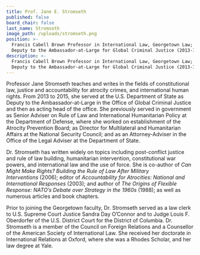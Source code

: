 ```yaml
---
title: Prof. Jane E. Stromseth
published: false
board_chair: false
last_name: Stromseth
image_path: /uploads/stromseth.png
position: >-
  Francis Cabell Brown Professor in International Law, Georgetown Law; Former
  Deputy to the Ambassador-at-Large for Global Criminal Justice (2013-15)
description: >-
  Francis Cabell Brown Professor in International Law, Georgetown Law; Former
  Deputy to the Ambassador-at-Large for Global Criminal Justice (2013-15)
---
```


Professor Jane Stromseth teaches and writes in the fields of constitutional law, justice and accountability for atrocity crimes, and international human rights. From 2013 to 2015, she served at the U.S. Department of State as Deputy to the Ambassador-at-Large in the Office of Global Criminal Justice and then as acting head of the office. She previously served in government as Senior Adviser on Rule of Law and International Humanitarian Policy at the Department of Defense, where she worked on establishment of the Atrocity Prevention Board; as Director for Multilateral and Humanitarian Affairs at the National Security Council; and as an Attorney-Adviser in the Office of the Legal Adviser at the Department of State.

Dr. Stromseth has written widely on topics including post-conflict justice and rule of law building, humanitarian intervention, constitutional war powers, and international law and the use of force. She is co-author of&nbsp;*Can Might Make Rights? Building the Rule of Law After Military Interventions*&nbsp;(2006); editor of&nbsp;*Accountability for Atrocities: National and International Responses*&nbsp;(2003); and author of&nbsp;*The Origins of Flexible Response: NATO’s Debate over Strategy in the 1960s*&nbsp;(1988); as well as numerous articles and book chapters.

Prior to joining the Georgetown faculty, Dr. Stromseth served as a law clerk to U.S. Supreme Court Justice Sandra Day O’Connor and to Judge Louis F. Oberdorfer of the U.S. District Court for the District of Columbia. Dr. Stromseth is a member of the Council on Foreign Relations and a Counsellor of the American Society of International Law. She received her doctorate in International Relations at Oxford, where she was a Rhodes Scholar, and her law degree at Yale.
